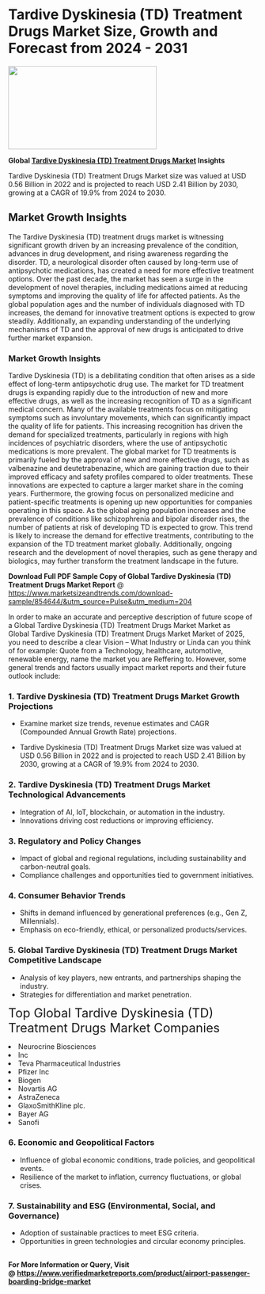<H1>Tardive Dyskinesia (TD) Treatment Drugs Market Size, Growth and Forecast from 2024 - 2031</H1><img class="aligncenter size-medium wp-image-584254" src="https://thirdeyenews.in/wp-content/uploads/2024/09/Global-Market-Research-300x168.jpeg" alt="" width="300" height="168" /><p><strong>Global&nbsp;<a href="https://www.marketsizeandtrends.com/download-sample/854644/&amp;utm_source=Pulse&amp;utm_medium=204">Tardive Dyskinesia (TD) Treatment Drugs Market</a> Insights</strong></p><p>Tardive Dyskinesia (TD) Treatment Drugs Market size was valued at USD 0.56 Billion in 2022 and is projected to reach USD 2.41 Billion by 2030, growing at a CAGR of 19.9% from 2024 to 2030.</p><p><h2>Market Growth Insights</h2> The Tardive Dyskinesia (TD) treatment drugs market is witnessing significant growth driven by an increasing prevalence of the condition, advances in drug development, and rising awareness regarding the disorder. TD, a neurological disorder often caused by long-term use of antipsychotic medications, has created a need for more effective treatment options. Over the past decade, the market has seen a surge in the development of novel therapies, including medications aimed at reducing symptoms and improving the quality of life for affected patients. As the global population ages and the number of individuals diagnosed with TD increases, the demand for innovative treatment options is expected to grow steadily. Additionally, an expanding understanding of the underlying mechanisms of TD and the approval of new drugs is anticipated to drive further market expansion. <h3>Market Growth Insights</h3> Tardive Dyskinesia (TD) is a debilitating condition that often arises as a side effect of long-term antipsychotic drug use. The market for TD treatment drugs is expanding rapidly due to the introduction of new and more effective drugs, as well as the increasing recognition of TD as a significant medical concern. Many of the available treatments focus on mitigating symptoms such as involuntary movements, which can significantly impact the quality of life for patients. This increasing recognition has driven the demand for specialized treatments, particularly in regions with high incidences of psychiatric disorders, where the use of antipsychotic medications is more prevalent. The global market for TD treatments is primarily fueled by the approval of new and more effective drugs, such as valbenazine and deutetrabenazine, which are gaining traction due to their improved efficacy and safety profiles compared to older treatments. These innovations are expected to capture a larger market share in the coming years. Furthermore, the growing focus on personalized medicine and patient-specific treatments is opening up new opportunities for companies operating in this space. As the global aging population increases and the prevalence of conditions like schizophrenia and bipolar disorder rises, the number of patients at risk of developing TD is expected to grow. This trend is likely to increase the demand for effective treatments, contributing to the expansion of the TD treatment market globally. Additionally, ongoing research and the development of novel therapies, such as gene therapy and biologics, may further transform the treatment landscape in the future. </p><p><span class=""><strong>Download Full PDF Sample Copy of Global Tardive Dyskinesia (TD) Treatment Drugs Market Report</strong> @ <a href="https://www.marketsizeandtrends.com/download-sample/854644/&amp;utm_source=Pulse&amp;utm_medium=204" target="_blank">https://www.marketsizeandtrends.com/download-sample/854644/&amp;utm_source=Pulse&amp;utm_medium=204</a></span></p><p>In order to make an accurate and perceptive description of future scope of a Global&nbsp;Tardive Dyskinesia (TD) Treatment Drugs Market Market as Global&nbsp;Tardive Dyskinesia (TD) Treatment Drugs Market Market of 2025, you need to describe a clear Vision &ndash; What Industry or Linda can you think of for example: Quote from a Technology, healthcare, automotive, renewable energy, name the market you are Reffering to. However, some general trends and factors usually impact market reports and their future outlook include:</p><h3>1.&nbsp;<strong>Tardive Dyskinesia (TD) Treatment Drugs Market Growth Projections</strong></h3><ul><li>Examine market size trends, revenue estimates and CAGR (Compounded Annual Growth Rate) projections.</li><li><p>Tardive Dyskinesia (TD) Treatment Drugs Market size was valued at USD 0.56 Billion in 2022 and is projected to reach USD 2.41 Billion by 2030, growing at a CAGR of 19.9% from 2024 to 2030.</p></li></ul><h3>2.&nbsp;<strong>Tardive Dyskinesia (TD) Treatment Drugs Market Technological Advancements</strong></h3><ul><li>Integration of AI, IoT, blockchain, or automation in the industry.</li><li>Innovations driving cost reductions or improving efficiency.</li></ul><h3>3.&nbsp;<strong>Regulatory and Policy Changes</strong></h3><ul><li>Impact of global and regional regulations, including sustainability and carbon-neutral goals.</li><li>Compliance challenges and opportunities tied to government initiatives.</li></ul><h3>4.&nbsp;<strong>Consumer Behavior Trends</strong></h3><ul><li>Shifts in demand influenced by generational preferences (e.g., Gen Z, Millennials).</li><li>Emphasis on eco-friendly, ethical, or personalized products/services.</li></ul><h3>5.&nbsp;<strong>Global Tardive Dyskinesia (TD) Treatment Drugs Market Competitive Landscape</strong></h3><ul><li>Analysis of key players, new entrants, and partnerships shaping the industry.</li><li>Strategies for differentiation and market penetration.</li></ul><p data-pm-slice="1 1 []"><span style="color: inherit; font-family: inherit; font-size: 25px;">Top Global Tardive Dyskinesia (TD) Treatment Drugs Market Companies</span></p><div class="" data-test-id=""><p><li>Neurocrine Biosciences</li><li> Inc</li><li> Teva Pharmaceutical Industries</li><li> Pfizer Inc</li><li> Biogen</li><li> Novartis AG</li><li> AstraZeneca</li><li> GlaxoSmithKline plc.</li><li> Bayer AG</li><li> Sanofi</li></p></div><h3>6.&nbsp;<strong>Economic and Geopolitical Factors</strong></h3><ul><li>Influence of global economic conditions, trade policies, and geopolitical events.</li><li>Resilience of the market to inflation, currency fluctuations, or global crises.</li></ul><h3>7.&nbsp;<strong>Sustainability and ESG (Environmental, Social, and Governance)</strong></h3><ul><li>Adoption of sustainable practices to meet ESG criteria.</li><li>Opportunities in green technologies and circular economy principles.</li></ul><h2><strong style="font-size: 14px;">For More Information or Query, Visit @&nbsp;</strong><a style="background-color: #ffffff; font-size: 14px;" href="https://www.marketsizeandtrends.com/report/tardive-dyskinesia-td-treatment-drugs-market/" target="_blank">https://www.verifiedmarketreports.com/product/airport-passenger-boarding-bridge-market</a></h2>
